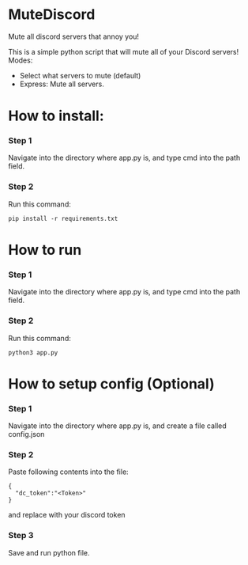 # MuteDiscord
Mute all discord servers that annoy you!

This is a simple python script that will mute all of your Discord servers!
Modes:
- Select what servers to mute (default)
- Express: Mute all servers.
# How to install:
### Step 1
Navigate into the directory where app.py is, and type cmd into the path field.
### Step 2
Run this command:
```
pip install -r requirements.txt
```
# How to run
### Step 1
Navigate into the directory where app.py is, and type cmd into the path field.
### Step 2
Run this command:
```
python3 app.py
```
# How to setup config (Optional)
### Step 1
Navigate into the directory where app.py is, and create a file called config.json
### Step 2
Paste following contents into the file:
```
{
  "dc_token":"<Token>"
}
```
and replace <Token> with your discord token
### Step 3
Save and run python file.
